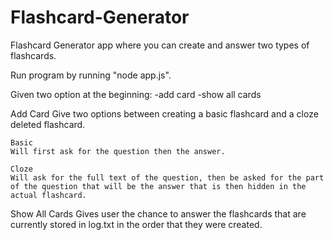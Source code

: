 # Flashcard-Generator
Flashcard Generator app where you can create and answer two types of flashcards.

Run program by running "node app.js".

Given two option at the beginning:
-add card
-show all cards

Add Card
Give two options between creating a basic flashcard and a cloze deleted flashcard.

	Basic
	Will first ask for the question then the answer.

	Cloze
	Will ask for the full text of the question, then be asked for the part of the question that will be the answer that is then hidden in the actual flashcard.

Show All Cards
Gives user the chance to answer the flashcards that are currently stored in log.txt in the order that they were created.

